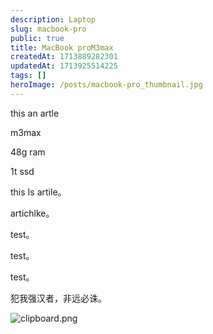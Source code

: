 ```yaml
---
description: Laptop
slug: macbook-pro
public: true
title: MacBook proM3max
createdAt: 1713889282301
updatedAt: 1713925514225
tags: []
heroImage: /posts/macbook-pro_thumbnail.jpg
---
```

this an artle

m3max

48g ram

1t ssd


this Is artile。

artichlke。

test。

test。

test。


犯我强汉者，非远必诛。

![clipboard.png](/posts/macbook-pro_clipboard-png.png)
